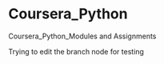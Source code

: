 # Coursera_Python
Coursera_Python_Modules and Assignments

Trying to edit the branch node for testing
